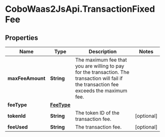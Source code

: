 # CoboWaas2JsApi.TransactionFixedFee

## Properties

Name | Type | Description | Notes
------------ | ------------- | ------------- | -------------
**maxFeeAmount** | **String** | The maximum fee that you are willing to pay for the transaction. The transaction will fail if the transaction fee exceeds the maximum fee. | 
**feeType** | [**FeeType**](FeeType.md) |  | 
**tokenId** | **String** | The token ID of the transaction fee. | [optional] 
**feeUsed** | **String** | The transaction fee. | [optional] 


